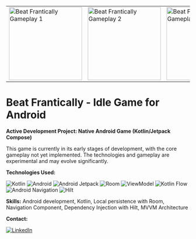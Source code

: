 <table align = "center" style = "border-collapse: collapse;">
  <tr>
    <td style = "border: none;"><img src="https://github.com/JassonRDV/Develop-a-Game-in-Native-Android-with-Kotlin/blob/master/images/1.png" width="200" alt="Beat Frantically Gameplay 1"></td>
    <td style = "border: none;"><img src="https://github.com/JassonRDV/Develop-a-Game-in-Native-Android-with-Kotlin/blob/master/images/2.png" width="200" alt="Beat Frantically Gameplay 2"></td>
    <td style = "border: none;"><img src="https://github.com/JassonRDV/Develop-a-Game-in-Native-Android-with-Kotlin/blob/master/images/3.png" width="200" alt="Beat Frantically Gameplay 3"></td>
    <td style = "border: none;"><img src="https://github.com/JassonRDV/Develop-a-Game-in-Native-Android-with-Kotlin/blob/master/images/4.png" width="200" alt="Beat Frantically Gameplay 4"></td>
  </tr>
</table>

# Beat Frantically - Idle Game for Android

**Active Development Project: Native Android Game (Kotlin/Jetpack Compose)**

This game is currently in its early stages of development, with the core gameplay not yet implemented. The technologies and gameplay are experimental and may evolve significantly.

**Technologies Used:**
<p align="left">
  <img src="https://img.shields.io/badge/Kotlin-0095D5?style=for-the-badge&logo=kotlin&logoColor=white" alt="Kotlin"/>
  <img src="https://img.shields.io/badge/Android-3DDC84?style=for-the-badge&logo=android&logoColor=white" alt="Android"/>
  <img src="https://img.shields.io/badge/Android_Jetpack-4285F4?style=for-the-badge&logo=android&logoColor=white" alt="Android Jetpack"/>
  <img src="https://img.shields.io/badge/Room-F7F0E7?style=for-the-badge&logo=android&logoColor=black" alt="Room"/>
  <img src="https://img.shields.io/badge/ViewModel-F7F0E7?style=for-the-badge&logo=android&logoColor=black" alt="ViewModel"/>
  <img src="https://img.shields.io/badge/Kotlin_Flow-F7F0E7?style=for-the-badge&logo=kotlin&logoColor=black" alt="Kotlin Flow"/>
  <img src="https://img.shields.io/badge/Android_Navigation-F7F0E7?style=for-the-badge&logo=android&logoColor=black" alt="Android Navigation"/>
  <img src="https://img.shields.io/badge/Hilt-00D1FE?style=for-the-badge&logo=android&logoColor=white" alt="Hilt"/>
</p>

**Skills:** Android development, Kotlin, Local persistence with Room, Navigation Component, Dependency Injection with Hilt, MVVM Architecture

**Contact:**
<p align="left">
  <a href="https://www.linkedin.com/in/jasson-ramos-66b897340/" target="_blank">
    <img src="https://img.shields.io/badge/LinkedIn-0077B5?style=for-the-badge&logo=linkedin&logoColor=white" alt="LinkedIn"/>
  </a>
</p>
